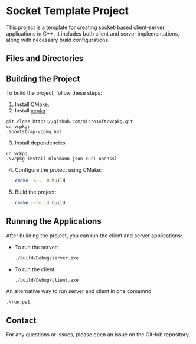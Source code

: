 # Socket Template Project

This project is a template for creating socket-based client-server applications in C++. It includes both client and server implementations, along with necessary build configurations.

## Files and Directories



## Building the Project

To build the project, follow these steps:

1. Install [CMake](https://cmake.org/).
2. Install [vcpkg](https://github.com/microsoft/vcpkg).
```
git clone https://github.com/microsoft/vcpkg.git
cd vcpkg; 
.\bootstrap-vcpkg.bat
```
3. Install dependencies
```
cd vckpg
.\vcpkg install nlohmann-json curl openssl 
```
4. Configure the project using CMake:
    ```sh
    cmake -S . -B build
    ```
5. Build the project:
    ```sh
    cmake --build build
    ```

## Running the Applications

After building the project, you can run the client and server applications:

- To run the server:
    ```sh
    ./build/Debug/server.exe
    ```

- To run the client:
    ```sh
    ./build/Debug/client.exe
    ```
An alternative way to run server and client in one comamnd

```
.\run.ps1
```

## Contact

For any questions or issues, please open an issue on the GitHub repository.